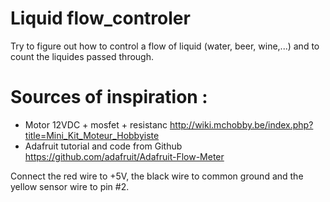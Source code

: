 # Liquid flow_controler
Try to figure out how to control a flow of liquid (water, beer, wine,...) and to count the liquides passed through.

# Sources of inspiration :
- Motor 12VDC + mosfet + resistanc
  http://wiki.mchobby.be/index.php?title=Mini_Kit_Moteur_Hobbyiste
- Adafruit tutorial and code from Github
  https://github.com/adafruit/Adafruit-Flow-Meter

Connect the red wire to +5V, the black wire to common ground and the yellow sensor wire to pin #2.

